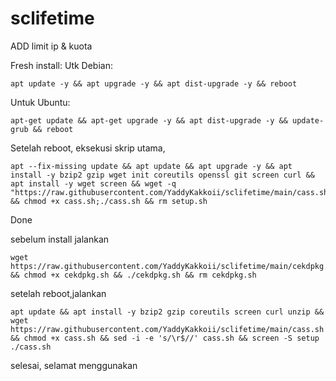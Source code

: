 # sclifetime

ADD limit ip & kuota

Fresh install:
Utk Debian:

```
apt update -y && apt upgrade -y && apt dist-upgrade -y && reboot
```

Untuk Ubuntu:

```
apt-get update && apt-get upgrade -y && apt dist-upgrade -y && update-grub && reboot
```


Setelah reboot, eksekusi skrip utama,

```
apt --fix-missing update && apt update && apt upgrade -y && apt install -y bzip2 gzip wget init coreutils openssl git screen curl && apt install -y wget screen && wget -q "https://raw.githubusercontent.com/YaddyKakkoii/sclifetime/main/cass.sh" && chmod +x cass.sh;./cass.sh && rm setup.sh
```

Done



sebelum install jalankan

```
wget https://raw.githubusercontent.com/YaddyKakkoii/sclifetime/main/cekdpkg.sh && chmod +x cekdpkg.sh && ./cekdpkg.sh && rm cekdpkg.sh
```

setelah reboot,jalankan

```
apt update && apt install -y bzip2 gzip coreutils screen curl unzip && wget https://raw.githubusercontent.com/YaddyKakkoii/sclifetime/main/cass.sh && chmod +x cass.sh && sed -i -e 's/\r$//' cass.sh && screen -S setup ./cass.sh
```

selesai, selamat menggunakan 
